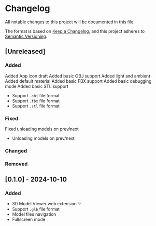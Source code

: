 # Changelog

All notable changes to this project will be documented in this file.

The format is based on [Keep a Changelog](https://keepachangelog.com/en/1.1.0/),
and this project adheres to [Semantic Versioning](https://semver.org/spec/v2.0.0.html).

## [Unreleased]

### Added
Added App Icon draft
Added basic OBJ support
Added light and ambient
Added default material
Added basic FBX support
Added basic debugging mode
Added basic STL support 

- Support `.obj` file format
- Support `.fbx` file format
- Support `.stl` file format

### Fixed
Fixed unloading models on prev/next

- Unloading models on prev/next

### Changed

### Removed

## [0.1.0] - 2024-10-10

### Added

- 3D Model Viewer web extension ✨
- Support `.glb` file format
- Model files navigation
- Fullscreen mode

